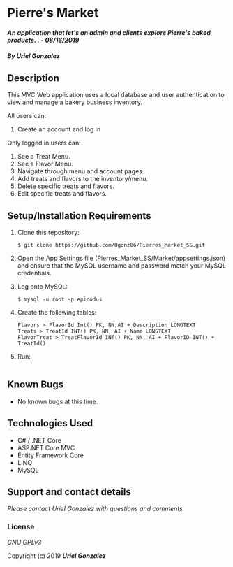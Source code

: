# Pierre's Market

#### _An application that let's an admin and clients explore Pierre's baked products. . - 08/16/2019_

#### _By **Uriel Gonzalez**_

## Description

This MVC Web application uses a local database and user authentication to view and manage a bakery business inventory.

All users can:
1. Create an account and log in

Only logged in users can:
1. See a Treat Menu.
2. See a Flavor Menu.
3. Navigate through menu and account pages.
4. Add treats and flavors to the inventory/menu.
5. Delete specific treats and flavors.
6. Edit specific treats and flavors.

## Setup/Installation Requirements

1. Clone this repository:
    ```
    $ git clone https://github.com/Ugonz86/Pierres_Market_SS.git
    ```
2. Open the App Settings file (Pierres_Market_SS/Market/appsettings.json) and ensure that the MySQL username and password match your MySQL credentials.

3. Log onto MySQL:
    ```
    $ mysql -u root -p epicodus
    ```
4. Create the following tables:
    ```
    Flavors > FlavorId Int() PK, NN,AI + Description LONGTEXT
    Treats > TreatId INT() PK, NN, AI + Name LONGTEXT
    FlavorTreat > TreatFlavorId INT() PK, NN, AI + FlavorID INT() + TreatId()
    ```
5. Run:
    ```$dotnet Run
    ```

## Known Bugs
* No known bugs at this time.

## Technologies Used
* C# / .NET Core
* ASP.NET Core MVC
* Entity Framework Core
* LINQ
* MySQL

## Support and contact details

_Please contact Uriel Gonzalez with questions and comments._

### License

*GNU GPLv3*

Copyright (c) 2019 **_Uriel Gonzalez_**

